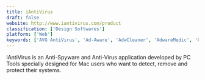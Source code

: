 ```yaml
---
title: iAntiVirus
draft: false 
website: http://www.iantivirus.com/product
classification: ['Design Softwares']
platform: ['Web']
keywords: ['AVG AntiVirus', 'Ad-Aware', 'AdwCleaner', 'AdwareMedic', 'CrowdInspect', 'FreeFixer', 'HijackThis', 'Kaspersky AntiVirus', 'Kaspersky Virus Removal Tool', 'Malware Hunter', 'Meraki MX Firewalls', 'NoBot', 'RogueKiller', 'RunScanner', 'Spy Emergency', 'SpyHunter', 'Spyware Terminator', 'Windows Defender']
---
```

iAntiVirus is an Anti-Spyware and Anti-Virus application developed by PC Tools specially designed for Mac users who want to detect, remove and protect their systems.